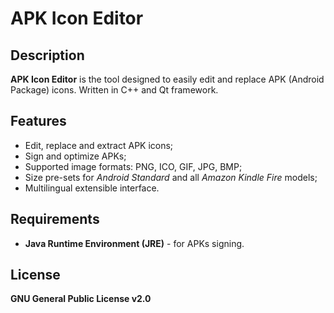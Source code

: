 # APK Icon Editor

## Description
__APK Icon Editor__ is the tool designed to easily edit and replace APK (Android Package) icons. Written in C++ and Qt framework.

## Features
* Edit, replace and extract APK icons;
* Sign and optimize APKs;
* Supported image formats: PNG, ICO, GIF, JPG, BMP;
* Size pre-sets for _Android Standard_ and all _Amazon Kindle Fire_ models;
* Multilingual extensible interface.

## Requirements
* __Java Runtime Environment (JRE)__ - for APKs signing.

## License
__GNU General Public License v2.0__